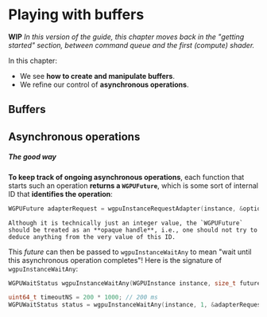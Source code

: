 Playing with buffers
====================

**WIP** *In this version of the guide, this chapter moves back in the "getting started" section, between command queue and the first (compute) shader.*

In this chapter:

 - We see **how to create and manipulate buffers**.
 - We refine our control of **asynchronous operations**.

Buffers
-------

Asynchronous operations
-----------------------

##### The good way

**To keep track of ongoing asynchronous operations**, each function that starts such an operation **returns a `WGPUFuture`**, which is some sort of internal ID that **identifies the operation**:

```C++
WGPUFuture adapterRequest = wgpuInstanceRequestAdapter(instance, &options, callbackInfo);
```

```{note}
Although it is technically just an integer value, the `WGPUFuture` should be treated as an **opaque handle**, i.e., one should not try to deduce anything from the very value of this ID.
```

This *future* can then be passed to `wgpuInstanceWaitAny` to mean "wait until this asynchronous operation completes"! Here is the signature of `wgpuInstanceWaitAny`:

```C++
WGPUWaitStatus wgpuInstanceWaitAny(WGPUInstance instance, size_t futureCount, WGPUFutureWaitInfo * futures, uint64_t timeoutNS);
```

```C++
uint64_t timeoutNS = 200 * 1000; // 200 ms
WGPUWaitStatus status = wgpuInstanceWaitAny(instance, 1, &adapterRequest, timeoutNS);
```


